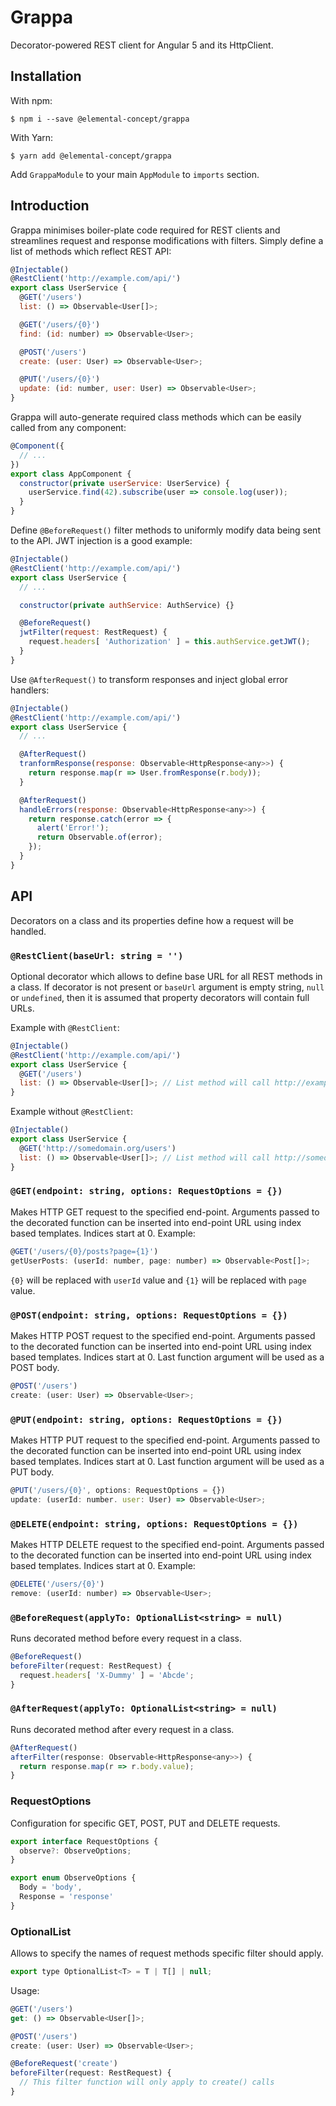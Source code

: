 # Grappa

Decorator-powered REST client for Angular 5 and its HttpClient.

## Installation

With npm:

```Shell
$ npm i --save @elemental-concept/grappa
```

With Yarn:

```Shell
$ yarn add @elemental-concept/grappa
```

Add `GrappaModule` to your main `AppModule` to `imports` section.

## Introduction

Grappa minimises boiler-plate code required for REST clients and streamlines request and response
modifications with filters. Simply define a list of methods which reflect REST API:

```javascript
@Injectable()
@RestClient('http://example.com/api/')
export class UserService {
  @GET('/users')
  list: () => Observable<User[]>;

  @GET('/users/{0}')
  find: (id: number) => Observable<User>;

  @POST('/users')
  create: (user: User) => Observable<User>;

  @PUT('/users/{0}')
  update: (id: number, user: User) => Observable<User>;
}
```

Grappa will auto-generate required class methods which can be easily called from any component:

```javascript
@Component({
  // ...
})
export class AppComponent {
  constructor(private userService: UserService) {
    userService.find(42).subscribe(user => console.log(user));
  }
}
```

Define `@BeforeRequest()` filter methods to uniformly modify data being sent to the API.
JWT injection is a good example: 

```javascript
@Injectable()
@RestClient('http://example.com/api/')
export class UserService {
  // ...

  constructor(private authService: AuthService) {}

  @BeforeRequest()
  jwtFilter(request: RestRequest) {
    request.headers[ 'Authorization' ] = this.authService.getJWT();
  }
}
```

Use `@AfterRequest()` to transform responses and inject global error handlers:

```javascript
@Injectable()
@RestClient('http://example.com/api/')
export class UserService {
  // ...

  @AfterRequest()
  tranformResponse(response: Observable<HttpResponse<any>>) {
    return response.map(r => User.fromResponse(r.body));
  }

  @AfterRequest()
  handleErrors(response: Observable<HttpResponse<any>>) {
    return response.catch(error => {
      alert('Error!');
      return Observable.of(error);
    });
  }
}
```

## API

Decorators on a class and its properties define how a request will be handled.

### `@RestClient(baseUrl: string = '')`

Optional decorator which allows to define base URL for all REST methods in a class.
If decorator is not present or `baseUrl` argument is empty string, `null` or `undefined`,
then it is assumed that property decorators will contain full URLs.

Example with `@RestClient`:

```javascript
@Injectable()
@RestClient('http://example.com/api/')
export class UserService {
  @GET('/users')
  list: () => Observable<User[]>; // List method will call http://example.com/api/users
}
```

Example without `@RestClient`:

```javascript
@Injectable()
export class UserService {
  @GET('http://somedomain.org/users')
  list: () => Observable<User[]>; // List method will call http://somedomain.org/users
}
```

### `@GET(endpoint: string, options: RequestOptions = {})`

Makes HTTP GET request to the specified end-point. Arguments passed to the decorated function can be
inserted into end-point URL using index based templates. Indices start at 0. Example:

```javascript
@GET('/users/{0}/posts?page={1}')
getUserPosts: (userId: number, page: number) => Observable<Post[]>;
```

`{0}` will be replaced with `userId` value and `{1}` will be replaced with `page` value.

### `@POST(endpoint: string, options: RequestOptions = {})`

Makes HTTP POST request to the specified end-point. Arguments passed to the decorated function can be
inserted into end-point URL using index based templates. Indices start at 0. Last function argument will be used
as a POST body. 

```javascript
@POST('/users')
create: (user: User) => Observable<User>;
```

### `@PUT(endpoint: string, options: RequestOptions = {})`

Makes HTTP PUT request to the specified end-point. Arguments passed to the decorated function can be
inserted into end-point URL using index based templates. Indices start at 0. Last function argument will be used
as a PUT body. 

```javascript
@PUT('/users/{0}', options: RequestOptions = {})
update: (userId: number. user: User) => Observable<User>;
```

### `@DELETE(endpoint: string, options: RequestOptions = {})`

Makes HTTP DELETE request to the specified end-point. Arguments passed to the decorated function can be
inserted into end-point URL using index based templates. Indices start at 0. Example:

```javascript
@DELETE('/users/{0}')
remove: (userId: number) => Observable<User>;
```

### `@BeforeRequest(applyTo: OptionalList<string> = null)`

Runs decorated method before every request in a class.

```javascript
@BeforeRequest()
beforeFilter(request: RestRequest) {
  request.headers[ 'X-Dummy' ] = 'Abcde';
}
```

### `@AfterRequest(applyTo: OptionalList<string> = null)`

Runs decorated method after every request in a class.

```javascript
@AfterRequest()
afterFilter(response: Observable<HttpResponse<any>>) {
  return response.map(r => r.body.value);
}
```

### RequestOptions

Configuration for specific GET, POST, PUT and DELETE requests.

```javascript
export interface RequestOptions {
  observe?: ObserveOptions;
}

export enum ObserveOptions {
  Body = 'body',
  Response = 'response'
}
```

### OptionalList<string>

Allows to specify the names of request methods specific filter should apply.

```javascript
export type OptionalList<T> = T | T[] | null;
```

Usage:

```javascript
@GET('/users')
get: () => Observable<User[]>;

@POST('/users')
create: (user: User) => Observable<User>;

@BeforeRequest('create')
beforeFilter(request: RestRequest) {
  // This filter function will only apply to create() calls
}
```
